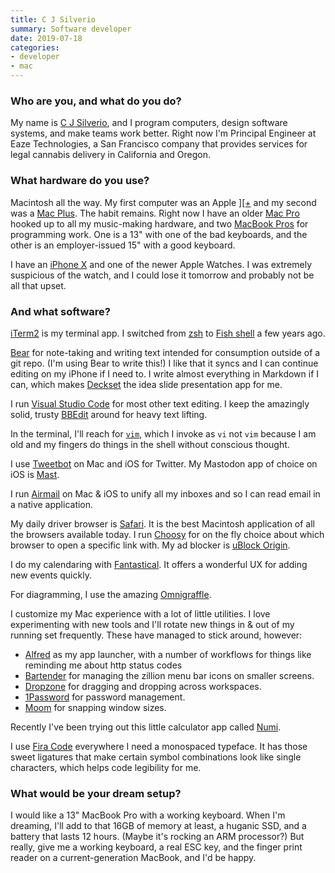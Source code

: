 ```yaml
---
title: C J Silverio
summary: Software developer 
date: 2019-07-18
categories:
- developer
- mac 
---
```


### Who are you, and what do you do?

My name is [C J Silverio](https://twitter.com/ceejbot "C J's Twitter account."), and I program computers, design software systems, and make teams work better. Right now I'm Principal Engineer at Eaze Technologies, a San Francisco company that provides services for legal cannabis delivery in California and Oregon.

### What hardware do you use?

Macintosh all the way. My first computer was an Apple [\]\[\+][ii-plus] and my second was a [Mac Plus][macintosh-plus]. The habit remains. Right now I have an older [Mac Pro][mac-pro] hooked up to all my music-making hardware, and two [MacBook Pros][macbook-pro] for programming work. One is a 13" with one of the bad keyboards, and the other is an employer-issued 15" with a good keyboard.

I have an [iPhone X][iphone-x] and one of the newer Apple Watches. I was extremely suspicious of the watch, and I could lose it tomorrow and probably not be all that upset.

### And what software?

[iTerm2][] is my terminal app. I switched from [zsh][] to [Fish shell][fish] a few years ago.

[Bear][] for note-taking and writing text intended for consumption outside of a git repo. (I'm using Bear to write this!) I like that it syncs and I can continue editing on my iPhone if I need to. I write almost everything in Markdown if I can, which makes [Deckset][] the idea slide presentation app for me.

I run [Visual Studio Code][visual-studio-code] for most other text editing. I keep the amazingly solid, trusty [BBEdit][] around for heavy text lifting.

In the terminal, I'll reach for [`vim`][vim], which I invoke as `vi` not `vim` because I am old and my fingers do things in the shell without conscious thought.

I use [Tweetbot][] on Mac and iOS for Twitter. My Mastodon app of choice on iOS is [Mast][mast-ios].

I run [Airmail][] on Mac & iOS to unify all my inboxes and so I can read email in a native application. 

My daily driver browser is [Safari][]. It is the best Macintosh application of all the browsers available today. I run [Choosy][] for on the fly choice about which browser to open a specific link with. My ad blocker is [uBlock Origin][ublock-origin].

I do my calendaring with [Fantastical][]. It offers a wonderful UX for adding new events quickly.

For diagramming, I use the amazing [Omnigraffle][].

I customize my Mac experience with a lot of little utilities. I love experimenting with new tools and I'll rotate new things in & out of my running set frequently. These have managed to stick around, however:

- [Alfred][] as my app launcher, with a number of workflows for things like reminding me about http status codes
- [Bartender][] for managing the zillion menu bar icons on smaller screens.
- [Dropzone][] for dragging and dropping across workspaces.
- [1Password][] for password management.
- [Moom][] for snapping window sizes.

Recently I've been trying out this little calculator app called [Numi][].

I use [Fira Code](https://github.com/tonsky/FiraCode "A font for software development.") everywhere I need a monospaced typeface. It has those sweet ligatures that make certain symbol combinations look like single characters, which helps code legibility for me.

### What would be your dream setup?

I would like a 13" MacBook Pro with a working keyboard. When I'm dreaming, I'll add to that 16GB of memory at least, a huganic SSD, and a battery that lasts 12 hours. (Maybe it's rocking an ARM processor?) But really, give me a working keyboard, a real ESC key, and the finger print reader on a current-generation MacBook, and I'd be happy.

[1password]: https://1password.com "Password management software for Mac OS X."
[airmail]: https://airmailapp.com/ "A mail client for the Mac."
[alfred]: https://www.alfredapp.com/ "A launcher app for the Mac."
[bartender]: https://www.macbartender.com/ "A Mac tool for organising menu bar apps."
[bbedit]: http://www.barebones.com/products/bbedit/ "A text editor for the Mac."
[bear]: https://bear.app/ "A note taking application for macOS."
[choosy]: https://www.macworld.com/article/194124/choosyprospect.html "Mac software for selectively picking a browser when clicking links."
[deckset]: https://www.deckset.com/ "A Mac tool for turning Markdown files into slides."
[dropzone]: https://aptonic.com/ "A Mac utility revolving around dropping files to perform actions."
[fantastical]: https://flexibits.com/fantastical "A calendaring app for the Mac."
[fish]: https://fishshell.com/ "A command-line shell."
[ii-plus]: https://en.wikipedia.org/wiki/Apple_II_Plus "A personal computer."
[iphone-x]: https://en.wikipedia.org/wiki/IPhone_X "A 5.8 inch smartphone."
[iterm2]: https://iterm2.com/ "An alternative terminal application for Mac OS X."
[mac-pro]: https://www.apple.com/mac-pro/ "The Intel-based Mac tower computer."
[macbook-pro]: https://www.apple.com/macbook-pro/ "A laptop."
[macintosh-plus]: https://en.wikipedia.org/wiki/Macintosh_Plus "The third Macintosh computer."
[mast-ios]: https://apps.apple.com/us/app/mast/id1437429129 "A Mastodon client."
[moom]: https://manytricks.com/moom/ "A Mac tool for taking control of window sizing/moving."
[numi]: http://web.archive.org/web/20230706213322/https://numi.app/ "A calendar for macOS."
[omnigraffle]: https://www.omnigroup.com/omnigraffle/ "Diagramming software for the Mac."
[safari]: https://www.apple.com/safari/ "A fast web browser."
[tweetbot]: https://tapbots.com/tweetbot/mac/ "A Twitter client for the Mac."
[ublock-origin]: https://en.wikipedia.org/wiki/UBlock_Origin "A browser extension for blocking elements on the web."
[vim]: https://www.vim.org/ "A command-line text editor."
[visual-studio-code]: https://code.visualstudio.com/ "A development IDE."
[zsh]: https://www.zsh.org/ "An interactive shell and scripting language."
